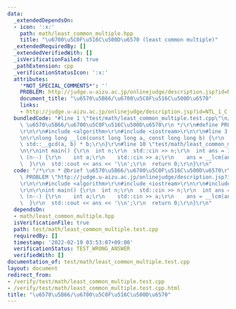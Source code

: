 ```yaml
---
data:
  _extendedDependsOn:
  - icon: ':x:'
    path: math/least_common_multiple.hpp
    title: "\u6700\u5C0F\u516C\u500D\u6570 (least common multiple)"
  _extendedRequiredBy: []
  _extendedVerifiedWith: []
  _isVerificationFailed: true
  _pathExtension: cpp
  _verificationStatusIcon: ':x:'
  attributes:
    '*NOT_SPECIAL_COMMENTS*': ''
    PROBLEM: http://judge.u-aizu.ac.jp/onlinejudge/description.jsp?id=NTL_1_C
    document_title: "\u6570\u5B66/\u6700\u5C0F\u516C\u500D\u6570"
    links:
    - http://judge.u-aizu.ac.jp/onlinejudge/description.jsp?id=NTL_1_C
  bundledCode: "#line 1 \"test/math/least_common_multiple.test.cpp\"\n/*\r\n * @brief\
    \ \u6570\u5B66/\u6700\u5C0F\u516C\u500D\u6570\r\n */\r\n#define PROBLEM \"http://judge.u-aizu.ac.jp/onlinejudge/description.jsp?id=NTL_1_C\"\
    \r\n\r\n#include <algorithm>\r\n#include <iostream>\r\n\r\n#line 3 \"math/least_common_multiple.hpp\"\
    \n\r\nlong long __lcm(const long long a, const long long b) {\r\n  return a /\
    \ std::__gcd(a, b) * b;\r\n}\r\n#line 10 \"test/math/least_common_multiple.test.cpp\"\
    \n\r\nint main() {\r\n  int n;\r\n  std::cin >> n;\r\n  int ans = 1;\r\n  while\
    \ (n--) {\r\n    int a;\r\n    std::cin >> a;\r\n    ans = __lcm(ans, a);\r\n\
    \  }\r\n  std::cout << ans << '\\n';\r\n  return 0;\r\n}\r\n"
  code: "/*\r\n * @brief \u6570\u5B66/\u6700\u5C0F\u516C\u500D\u6570\r\n */\r\n#define\
    \ PROBLEM \"http://judge.u-aizu.ac.jp/onlinejudge/description.jsp?id=NTL_1_C\"\
    \r\n\r\n#include <algorithm>\r\n#include <iostream>\r\n\r\n#include \"../../math/least_common_multiple.hpp\"\
    \r\n\r\nint main() {\r\n  int n;\r\n  std::cin >> n;\r\n  int ans = 1;\r\n  while\
    \ (n--) {\r\n    int a;\r\n    std::cin >> a;\r\n    ans = __lcm(ans, a);\r\n\
    \  }\r\n  std::cout << ans << '\\n';\r\n  return 0;\r\n}\r\n"
  dependsOn:
  - math/least_common_multiple.hpp
  isVerificationFile: true
  path: test/math/least_common_multiple.test.cpp
  requiredBy: []
  timestamp: '2022-02-19 03:53:07+09:00'
  verificationStatus: TEST_WRONG_ANSWER
  verifiedWith: []
documentation_of: test/math/least_common_multiple.test.cpp
layout: document
redirect_from:
- /verify/test/math/least_common_multiple.test.cpp
- /verify/test/math/least_common_multiple.test.cpp.html
title: "\u6570\u5B66/\u6700\u5C0F\u516C\u500D\u6570"
---
```

